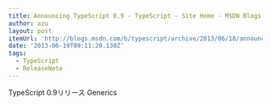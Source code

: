 ```yaml
---
title: Announcing TypeScript 0.9 - TypeScript - Site Home - MSDN Blogs
author: azu
layout: post
itemUrl: 'http://blogs.msdn.com/b/typescript/archive/2013/06/18/announcing-typescript-0-9.aspx'
date: '2013-06-19T09:11:20.130Z'
tags:
  - TypeScript
  - ReleaseNote
---
```

TypeScript 0.9リリース
Generics
